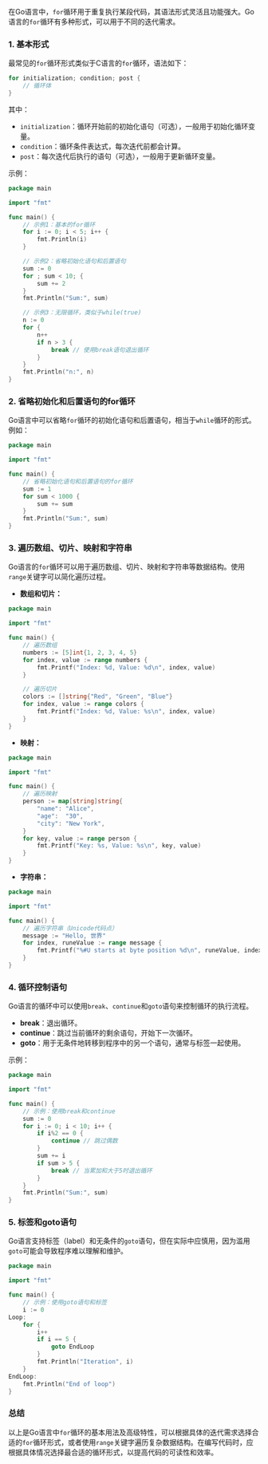 在Go语言中，`for`循环用于重复执行某段代码，其语法形式灵活且功能强大。Go语言的`for`循环有多种形式，可以用于不同的迭代需求。

### 1. 基本形式

最常见的`for`循环形式类似于C语言的`for`循环，语法如下：

```go
for initialization; condition; post {
    // 循环体
}
```

其中：

- `initialization`：循环开始前的初始化语句（可选），一般用于初始化循环变量。
- `condition`：循环条件表达式，每次迭代前都会计算。
- `post`：每次迭代后执行的语句（可选），一般用于更新循环变量。

示例：

```go
package main

import "fmt"

func main() {
    // 示例1：基本的for循环
    for i := 0; i < 5; i++ {
        fmt.Println(i)
    }

    // 示例2：省略初始化语句和后置语句
    sum := 0
    for ; sum < 10; {
        sum += 2
    }
    fmt.Println("Sum:", sum)

    // 示例3：无限循环，类似于while(true)
    n := 0
    for {
        n++
        if n > 3 {
            break // 使用break语句退出循环
        }
    }
    fmt.Println("n:", n)
}
```

### 2. 省略初始化和后置语句的for循环

Go语言中可以省略`for`循环的初始化语句和后置语句，相当于`while`循环的形式。例如：

```go
package main

import "fmt"

func main() {
    // 省略初始化语句和后置语句的for循环
    sum := 1
    for sum < 1000 {
        sum += sum
    }
    fmt.Println("Sum:", sum)
}
```

### 3. 遍历数组、切片、映射和字符串

Go语言的`for`循环可以用于遍历数组、切片、映射和字符串等数据结构。使用`range`关键字可以简化遍历过程。

- **数组和切片：**

```go
package main

import "fmt"

func main() {
    // 遍历数组
    numbers := [5]int{1, 2, 3, 4, 5}
    for index, value := range numbers {
        fmt.Printf("Index: %d, Value: %d\n", index, value)
    }

    // 遍历切片
    colors := []string{"Red", "Green", "Blue"}
    for index, value := range colors {
        fmt.Printf("Index: %d, Value: %s\n", index, value)
    }
}
```

- **映射：**

```go
package main

import "fmt"

func main() {
    // 遍历映射
    person := map[string]string{
        "name": "Alice",
        "age":  "30",
        "city": "New York",
    }
    for key, value := range person {
        fmt.Printf("Key: %s, Value: %s\n", key, value)
    }
}
```

- **字符串：**

```go
package main

import "fmt"

func main() {
    // 遍历字符串（Unicode代码点）
    message := "Hello, 世界"
    for index, runeValue := range message {
        fmt.Printf("%#U starts at byte position %d\n", runeValue, index)
    }
}
```

### 4. 循环控制语句

Go语言的循环中可以使用`break`、`continue`和`goto`语句来控制循环的执行流程。

- **break**：退出循环。
- **continue**：跳过当前循环的剩余语句，开始下一次循环。
- **goto**：用于无条件地转移到程序中的另一个语句，通常与标签一起使用。

示例：

```go
package main

import "fmt"

func main() {
    // 示例：使用break和continue
    sum := 0
    for i := 0; i < 10; i++ {
        if i%2 == 0 {
            continue // 跳过偶数
        }
        sum += i
        if sum > 5 {
            break // 当累加和大于5时退出循环
        }
    }
    fmt.Println("Sum:", sum)
}
```

### 5. 标签和goto语句

Go语言支持标签（label）和无条件的`goto`语句，但在实际中应慎用，因为滥用`goto`可能会导致程序难以理解和维护。

```go
package main

import "fmt"

func main() {
    // 示例：使用goto语句和标签
    i := 0
Loop:
    for {
        i++
        if i == 5 {
            goto EndLoop
        }
        fmt.Println("Iteration", i)
    }
EndLoop:
    fmt.Println("End of loop")
}
```

### 总结

以上是Go语言中`for`循环的基本用法及高级特性，可以根据具体的迭代需求选择合适的`for`循环形式，或者使用`range`关键字遍历复杂数据结构。在编写代码时，应根据具体情况选择最合适的循环形式，以提高代码的可读性和效率。